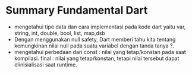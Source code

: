 # Summary Fundamental Dart
- mengetahui tipe data dan cara implementasi pada kode dart yaitu var, string, int, double, bool, list, map,dsb
- Dengan menggunakan null safety, Dart memberi tahu kita tentang kemungkinan nilai null pada suatu variabel dengan tanda tanya ?.
- mengetahui perbedaan dari 
 const : nilai yang tetap/konstan pada saat kompilasi.
 final : nilai yang tetap/konstan, tetapi nilai tersebut dapat diinisialisasi saat runtime.
